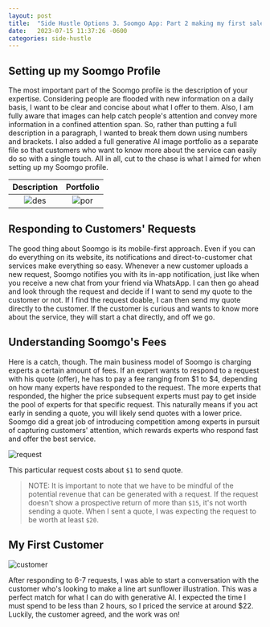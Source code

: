 ```yaml
---
layout: post
title:  "Side Hustle Options 3. Soomgo App: Part 2 making my first sale"
date:   2023-07-15 11:37:26 -0600
categories: side-hustle
---
```


## Setting up my Soomgo Profile

The most important part of the Soomgo profile is the description of your expertise. Considering people are flooded with new information on a daily basis, I want to be clear and concise about what I offer to them. Also, I am fully aware that images can help catch people's attention and convey more information in a confined attention span. So, rather than putting a full description in a paragraph, I wanted to break them down using numbers and brackets. I also added a full generative AI image portfolio as a separate file so that customers who want to know more about the service can easily do so with a single touch. All in all, cut to the chase is what I aimed for when setting up my Soomgo profile.

Description             |  Portfolio
:-------------------------:|:-------------------------:
![des](https://res.cloudinary.com/dr7urwhzf/image/upload/v1689644291/nathan/description_p3rfvj.png)  |  ![por](https://res.cloudinary.com/dr7urwhzf/image/upload/v1689644293/nathan/portfolio_js1peo.png)

## Responding to Customers' Requests

The good thing about Soomgo is its mobile-first approach. Even if you can do everything on its website, its notifications and direct-to-customer chat services make everything so easy. Whenever a new customer uploads a new request, Soomgo notifies you with its in-app notification, just like when you receive a new chat from your friend via WhatsApp. I can then go ahead and look through the request and decide if I want to send my quote to the customer or not. If I find the request doable, I can then send my quote directly to the customer. If the customer is curious and wants to know more about the service, they will start a chat directly, and off we go.

## Understanding Soomgo's Fees

Here is a catch, though. The main business model of Soomgo is charging experts a certain amount of fees. If an expert wants to respond to a request with his quote (offer), he has to pay a fee ranging from $1 to $4, depending on how many experts have responded to the request. The more experts that responded, the higher the price subsequent experts must pay to get inside the pool of experts for that specific request. This naturally means if you act early in sending a quote, you will likely send quotes with a lower price. Soomgo did a great job of introducing competition among experts in pursuit of capturing customers' attention, which rewards experts who respond fast and offer the best service.

![request](https://res.cloudinary.com/dr7urwhzf/image/upload/v1689644292/nathan/request_xqlzdn.png)

This particular request costs about `$1` to send quote.

> NOTE: It is important to note that we have to be mindful of the potential revenue that can be generated with a request. If the request doesn't show a prospective return of more than `$15`, it's not worth sending a quote. When I sent a quote, I was expecting the request to be worth at least `$20`.

## My First Customer

![customer](https://res.cloudinary.com/dr7urwhzf/image/upload/v1689644291/nathan/customer_dpptbd.png)

After responding to 6-7 requests, I was able to start a conversation with the customer who's looking to make a line art sunflower illustration. This was a perfect match for what I can do with generative AI. I expected the time I must spend to be less than 2 hours, so I priced the service at around $22. Luckily, the customer agreed, and the work was on!
